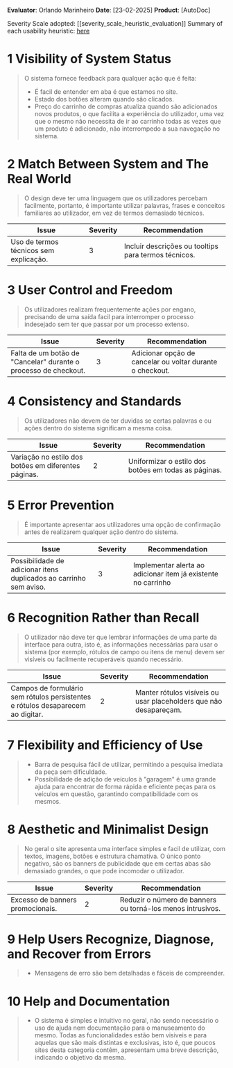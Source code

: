 <!-- This Heuristic Evaluation Workbook replicates the one proposed by the 
Nielsen Norman Group available at: https://media.nngroup.com/media/articles/attachments/Heuristic_Evaluation_Workbook_-_Nielsen_Norman_Group.pdf
-->

**Evaluator**: Orlando Marinheiro
**Date**: [23-02-2025]
**Product**: [AutoDoc]


Severity Scale adopted: [[severity_scale_heuristic_evaluation]]
Summary of each usability heuristic: [here](https://media.nngroup.com/media/articles/attachments/Heuristic_Summary1-compressed.pdf)

# 1 Visibility of System Status
> O sistema fornece feedback para qualquer ação que é feita:
> - É facil de entender em aba é que estamos no site.
>- Estado dos botões alteram quando são clicados.
> - Preço do carrinho de compras atualiza quando são adicionados novos produtos, o que facilita a experiência do utilizador, uma vez que o mesmo não necessita de ir ao carrinho todas as vezes que um produto é adicionado, não interrompedo a sua navegação no sistema.


# 2 Match Between System and The Real World
>	O design deve ter uma linguagem que os utilizadores percebam facilmente, portanto, é importante utilizar palavras, frases e conceitos familiares ao utilizador, em vez de termos demasiado técnicos.

| **Issue**       | **Severity** | Recommendation |
| --------------- | ------------ | -------------- |
| Uso de termos técnicos sem explicação. | 3            |Incluir descrições ou tooltips para termos técnicos.|


# 3 User Control and Freedom
> Os utilizadores realizam frequentemente ações por engano, precisando de uma saída facil para interromper o processo indesejado sem ter que passar por um processo extenso.

| **Issue**       | **Severity** | Recommendation |
| --------------- | ------------ | -------------- |
|Falta de um botão de "Cancelar" durante o processo de checkout. | 3            | Adicionar opção de cancelar ou voltar durante o checkout. |


# 4 Consistency and Standards
> Os utilizadores não devem de ter duvidas se certas palavras e ou ações dentro do sistema significam a mesma coisa.


| **Issue**       | **Severity** | Recommendation |
| --------------- | ------------ | -------------- |
|Variação no estilo dos botões em diferentes páginas.| 2            |Uniformizar o estilo dos botões em todas as páginas.|

# 5 Error Prevention
> É importante apresentar aos utilizadores uma opção de confirmação antes de realizarem qualquer ação dentro do sistema.

| **Issue**       | **Severity** | Recommendation |
| --------------- | ------------ | -------------- |
| Possibilidade de adicionar itens duplicados ao carrinho sem aviso. | 3            |Implementar alerta ao adicionar item já existente no carrinho|

# 6 Recognition Rather than Recall
> O utilizador não deve ter que lembrar informações de uma parte da interface para outra, isto é, as informações necessárias para usar o sistema (por exemplo, rótulos de campo ou itens de menu) devem ser visíveis ou facilmente recuperáveis quando necessário.

| **Issue**       | **Severity** | Recommendation |
| --------------- | ------------ | -------------- |
|Campos de formulário sem rótulos persistentes e rótulos desaparecem ao digitar.| 2           | Manter rótulos visíveis ou usar placeholders que não desapareçam. |

# 7 Flexibility and Efficiency of Use
> - Barra de pesquisa fácil de utilizar, permitindo a pesquisa imediata da peça sem dificuldade.
> - Possibilidade de adição de veículos à "garagem" é uma grande ajuda para encontrar de forma rápida e eficiente peças para os veículos em questão, garantindo compatibilidade com os mesmos.

# 8 Aesthetic and Minimalist Design
>	No geral o site apresenta uma interface simples e facil de utilizar, com textos, imagens, botões e estrutura chamativa. O único ponto negativo, são os banners de publicidade que em certas abas são demasiado grandes, o que pode incomodar o utilizador.

| **Issue**       | **Severity** | Recommendation |
| --------------- | ------------ | -------------- |
| Excesso de banners promocionais. | 2            | Reduzir o número de banners ou torná-los menos intrusivos. |

# 9 Help Users Recognize, Diagnose, and Recover from Errors
> - Mensagens de erro são bem detalhadas e fáceis de compreender.


# 10 Help and Documentation
>- O sistema é simples e intuitivo no geral, não sendo necessário o uso de ajuda nem documentação para o manuseamento do mesmo. Todas as funcionalidades estão bem visiveis e para aquelas que são mais distintas e exclusivas, isto é, que poucos sites desta categoria contêm, apresentam uma breve descrição, indicando o objetivo da mesma.
